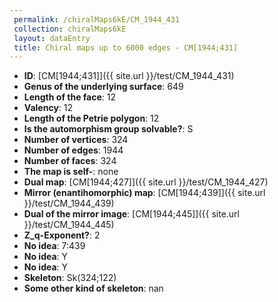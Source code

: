 ```yaml
--- 
 permalink: /chiralMaps6kE/CM_1944_431 
 collection: chiralMaps6kE
 layout: dataEntry
 title: Chiral maps up to 6000 edges - CM[1944;431]
---
```


- **ID**: [CM[1944;431]]({{ site.url }}/test/CM_1944_431)
- **Genus of the underlying surface**: 649
- **Length of the face**: 12
- **Valency**: 12
- **Length of the Petrie polygon**: 12
- **Is the automorphism group solvable?**: S
- **Number of vertices**: 324
- **Number of edges**: 1944
- **Number of faces**: 324
- **The map is self-**: none
- **Dual map**: [CM[1944;427]]({{ site.url }}/test/CM_1944_427)
- **Mirror (enantihomorphic) map**: [CM[1944;439]]({{ site.url }}/test/CM_1944_439)
- **Dual of the mirror image**: [CM[1944;445]]({{ site.url }}/test/CM_1944_445)
- **Z_q-Exponent?**: 2
- **No idea**:  7:439
- **No idea**: Y
- **No idea**: Y
- **Skeleton**: Sk(324;122)
- **Some other kind of skeleton**: nan
